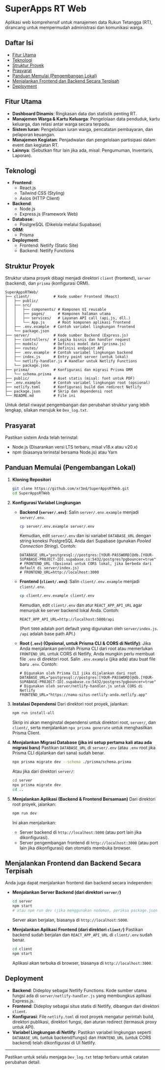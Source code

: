# SuperApps RT Web

Aplikasi web komprehensif untuk manajemen data Rukun Tetangga (RT), dirancang untuk mempermudah administrasi dan komunikasi warga.

## Daftar Isi

- [Fitur Utama](#fitur-utama)
- [Teknologi](#teknologi)
- [Struktur Proyek](#struktur-proyek)
- [Prasyarat](#prasyarat)
- [Panduan Memulai (Pengembangan Lokal)](#panduan-memulai-pengembangan-lokal)
- [Menjalankan Frontend dan Backend Secara Terpisah](#menjalankan-frontend-dan-backend-secara-terpisah)
- [Deployment](#deployment)

## Fitur Utama

- **Dashboard Dinamis**: Ringkasan data dan statistik penting RT.
- **Manajemen Warga & Kartu Keluarga**: Pengelolaan data penduduk, kartu keluarga, dan relasi antar warga secara terpadu.
- **Sistem Iuran**: Pengelolaan iuran warga, pencatatan pembayaran, dan pelaporan keuangan.
- **Manajemen Kegiatan**: Penjadwalan dan pengelolaan partisipasi dalam event dan kegiatan RT.
- **Lainnya**: (Sebutkan fitur lain jika ada, misal: Pengumuman, Inventaris, Laporan).

## Teknologi

- **Frontend**: 
    - React.js
    - Tailwind CSS (Styling)
    - Axios (HTTP Client)
- **Backend**:
    - Node.js
    - Express.js (Framework Web)
- **Database**:
    - PostgreSQL (Dikelola melalui Supabase)
- **ORM**:
    - Prisma
- **Deployment**:
    - Frontend: Netlify (Static Site)
    - Backend: Netlify Functions

## Struktur Proyek

Struktur utama proyek dibagi menjadi direktori `client` (frontend), `server` (backend), dan `prisma` (konfigurasi ORM).

```
SuperAppsRTWeb/
├── client/           # Kode sumber Frontend (React)
│   ├── public/
│   ├── src/
│   │   ├── components/ # Komponen UI reusable
│   │   ├── pages/      # Komponen halaman utama
│   │   ├── services/   # Layanan API call (api.js, dll.)
│   │   └── App.js      # Root komponen aplikasi frontend
│   ├── .env.example  # Contoh variabel lingkungan frontend
│   └── package.json
├── server/           # Kode sumber Backend (Express.js)
│   ├── controllers/  # Logika bisnis dan handler request
│   ├── models/       # Definisi model data (prisma.js)
│   ├── routes/       # Definisi endpoint API
│   ├── .env.example  # Contoh variabel lingkungan backend
│   ├── index.js      # Entry point server (untuk lokal)
│   └── netlify-handler.js # Handler untuk Netlify Functions
│   └── package.json
├── prisma/           # Konfigurasi dan migrasi Prisma ORM
│   └── schema.prisma
├── public/           # Aset statis (misal: font untuk PDF)
├── .env.example      # Contoh variabel lingkungan root (opsional)
├── netlify.toml      # Konfigurasi build dan redirect Netlify
├── package.json      # Skrip dan dependensi root
└── README.md         # File ini
```

Untuk detail riwayat pengembangan dan perubahan struktur yang lebih lengkap, silakan merujuk ke `Dev_log.txt`.

## Prasyarat

Pastikan sistem Anda telah terinstal:
- Node.js (Disarankan versi LTS terbaru, misal v18.x atau v20.x)
- npm (biasanya terinstal bersama Node.js) atau Yarn

## Panduan Memulai (Pengembangan Lokal)

1.  **Kloning Repositori**
    ```bash
    git clone https://github.com/xr3ed/SuperAppsRTWeb.git
    cd SuperAppsRTWeb
    ```

2.  **Konfigurasi Variabel Lingkungan**

    *   **Backend (`server/.env`)**:
        Salin `server/.env.example` menjadi `server/.env`.
        ```bash
        cp server/.env.example server/.env
        ```
        Kemudian, edit `server/.env` dan isi variabel `DATABASE_URL` dengan string koneksi PostgreSQL Anda dari Supabase (gunakan *Pooled Connection String*).
        Contoh:
        ```env
        DATABASE_URL="postgresql://postgres:[YOUR-PASSWORD]@db.[YOUR-SUPABASE-PROJECT-ID].supabase.co:5432/postgres?pgbouncer=true"
        # FRONTEND_URL (Opsional untuk CORS lokal, jika berbeda dari default di server/index.js)
        # FRONTEND_URL=http://localhost:3000 
        ```

    *   **Frontend (`client/.env`)**:
        Salin `client/.env.example` menjadi `client/.env`.
        ```bash
        cp client/.env.example client/.env
        ```
        Kemudian, edit `client/.env` dan atur `REACT_APP_API_URL` agar menunjuk ke server backend lokal Anda.
        Contoh:
        ```env
        REACT_APP_API_URL=http://localhost:5000/api
        ```
        (Port `5000` adalah port default yang digunakan oleh `server/index.js`. `/api` adalah base path API.)

    *   **Root (`.env`) (Opsional, untuk Prisma CLI & CORS di Netlify)**:
        Jika Anda menjalankan perintah Prisma CLI dari root atau memerlukan `FRONTEND_URL` untuk CORS di Netlify, Anda mungkin perlu membuat file `.env` di direktori root.
        Salin `.env.example` (jika ada) atau buat file baru `.env`.
        Contoh:
        ```env
        # Digunakan oleh Prisma CLI jika dijalankan dari root
        DATABASE_URL="postgresql://postgres:[YOUR-PASSWORD]@db.[YOUR-SUPABASE-PROJECT-ID].supabase.co:5432/postgres?pgbouncer=true"
        # Digunakan oleh server/netlify-handler.js untuk CORS di Netlify
        FRONTEND_URL="https://nama-situs-netlify-anda.netlify.app"
        ```

3.  **Instalasi Dependensi**
    Dari direktori root proyek, jalankan:
    ```bash
    npm run install-all
    ```
    Skrip ini akan menginstal dependensi untuk direktori root, `server/`, dan `client/`, serta menjalankan `npx prisma generate` untuk menghasilkan Prisma Client.

4.  **Menjalankan Migrasi Database (jika ini setup pertama kali atau ada migrasi baru)**
    Pastikan `DATABASE_URL` di `server/.env` (atau `.env` root jika Prisma CLI dijalankan dari sana) sudah benar.
    ```bash
    npx prisma migrate dev --schema ./prisma/schema.prisma
    ```
    Atau jika dari direktori `server/`:
    ```bash
    cd server
    npx prisma migrate dev
    cd ..
    ```

5.  **Menjalankan Aplikasi (Backend & Frontend Bersamaan)**
    Dari direktori root proyek, jalankan:
    ```bash
    npm run dev
    ```
    Ini akan menjalankan:
    - Server backend di `http://localhost:5000` (atau port lain jika dikonfigurasi).
    - Server pengembangan frontend di `http://localhost:3000` (atau port lain jika dikonfigurasi) dan otomatis membuka browser.

## Menjalankan Frontend dan Backend Secara Terpisah

Anda juga dapat menjalankan frontend dan backend secara independen:

*   **Menjalankan Server Backend (dari direktori `server/`)**
    ```bash
    cd server
    npm start 
    # atau npm run dev (jika menggunakan nodemon, periksa package.json server)
    ```
    Server akan berjalan, biasanya di `http://localhost:5000`.

*   **Menjalankan Aplikasi Frontend (dari direktori `client/`)**
    Pastikan backend sudah berjalan dan `REACT_APP_API_URL` di `client/.env` sudah benar.
    ```bash
    cd client
    npm start
    ```
    Aplikasi akan terbuka di browser, biasanya di `http://localhost:3000`.

## Deployment

- **Backend**: Dideploy sebagai Netlify Functions. Kode sumber utama fungsi ada di `server/netlify-handler.js` yang membungkus aplikasi Express.js.
- **Frontend**: Dideploy sebagai situs statis di Netlify, dibangun dari direktori `client`.
- **Konfigurasi**: File `netlify.toml` di root proyek mengatur perintah build, direktori publikasi, direktori fungsi, dan aturan redirect (termasuk proxy untuk API).
- **Variabel Lingkungan di Netlify**: Pastikan variabel lingkungan seperti `DATABASE_URL` (untuk backend/fungsi) dan `FRONTEND_URL` (untuk CORS backend) telah dikonfigurasi di UI Netlify.

--- 

Pastikan untuk selalu menjaga `Dev_log.txt` tetap terbaru untuk catatan perubahan detail. 